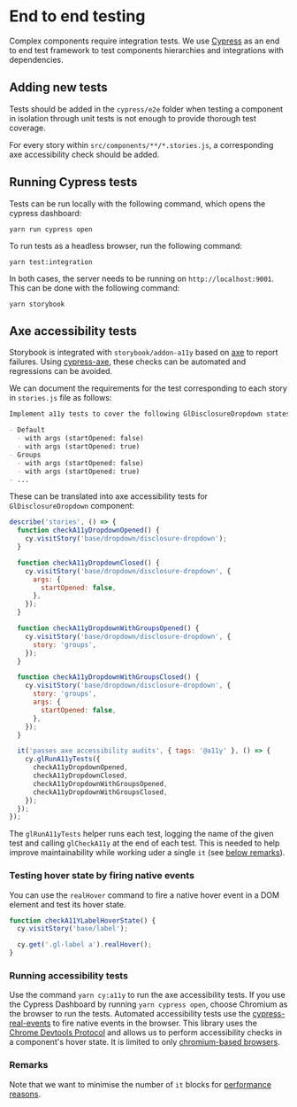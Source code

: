 # End to end testing

Complex components require integration tests. We use [Cypress](https://docs.cypress.io/) as an end
to end test framework to test components hierarchies and integrations with dependencies.

## Adding new tests

Tests should be added in the `cypress/e2e` folder when testing a component
in isolation through unit tests is not enough to provide thorough test coverage.

For every story within `src/components/**/*.stories.js`,
a corresponding axe accessibility check should be added.

## Running Cypress tests

Tests can be run locally with the following command, which opens the cypress dashboard:

```shell
yarn run cypress open
```

To run tests as a headless browser, run the following command:

```shell
yarn test:integration
```

In both cases, the server needs to be running on
`http://localhost:9001`.  
This can be done with the following command:  

```shell
yarn storybook
```

## Axe accessibility tests

Storybook is integrated with `storybook/addon-a11y` based on
[axe](https://github.com/dequelabs/axe-core) to report failures.
Using [cypress-axe](https://github.com/component-driven/cypress-axe),
these checks can be automated and regressions can be avoided.

We can document the requirements for the test corresponding to
each story in `stories.js` file as follows:

```markdown
Implement a11y tests to cover the following GlDisclosureDropdown states

- Default
  - with args (startOpened: false)
  - with args (startOpened: true)
- Groups
  - with args (startOpened: false)
  - with args (startOpened: true)
- ...
```

These can be translated into axe accessibility tests for `GlDisclosureDropdown` component:

```js
describe('stories', () => {
  function checkA11yDropdownOpened() {
    cy.visitStory('base/dropdown/disclosure-dropdown');
  }

  function checkA11yDropdownClosed() {
    cy.visitStory('base/dropdown/disclosure-dropdown', {
      args: {
        startOpened: false,
      },
    });
  }

  function checkA11yDropdownWithGroupsOpened() {
    cy.visitStory('base/dropdown/disclosure-dropdown', {
      story: 'groups',
    });
  }

  function checkA11yDropdownWithGroupsClosed() {
    cy.visitStory('base/dropdown/disclosure-dropdown', {
      story: 'groups',
      args: {
        startOpened: false,
      },
    });
  }

  it('passes axe accessibility audits', { tags: '@a11y' }, () => {
    cy.glRunA11yTests({
      checkA11yDropdownOpened,
      checkA11yDropdownClosed,
      checkA11yDropdownWithGroupsOpened,
      checkA11yDropdownWithGroupsClosed,
    });
  });
});
```

The `glRunA11yTests` helper runs each test, logging the name of the given test
and calling `glCheckA11y` at the end of each test. This is needed to help
improve maintainability while working uder a single `it` (see [below remarks](#remarks)).

### Testing hover state by firing native events

You can use the `realHover` command to fire a native
hover event in a DOM element and test its hover state.

```javascript
function checkA11YLabelHoverState() {
  cy.visitStory('base/label');

  cy.get('.gl-label a').realHover();
}
```

### Running accessibility tests

Use the command `yarn cy:a11y` to run the axe accessibility tests. If you use the Cypress Dashboard
by running `yarn cypress open`, choose Chromium as the browser to run the tests. Automated
accessibility tests use the
[cypress-real-events](https://github.com/dmtrKovalenko/cypress-real-events)
to fire native events in the browser.
This library uses the [Chrome Devtools Protocol](https://chromedevtools.github.io/devtools-protocol/)
and allows us to perform accessibility checks in a component's hover state.
It is limited to only
[chromium-based browsers](https://github.com/dmtrKovalenko/cypress-real-events#requirements).

### Remarks

Note that we want to minimise the number of `it` blocks for [performance reasons](https://docs.cypress.io/guides/references/best-practices#Creating-Tiny-Tests-With-A-Single-Assertion).
